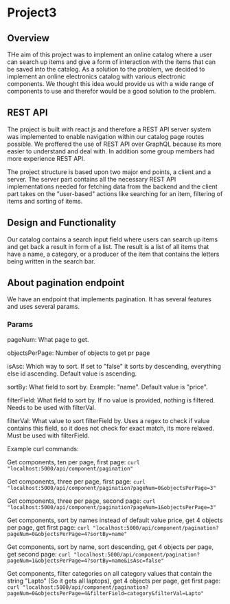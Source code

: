 # Project3

## Overview
THe aim of this project was to implement an online catalog where a user can search up items and 
give a form of interaction with the items that can be saved into the catalog. As a solution to the problem, 
we decided to implement an online electronics catalog with various electronic components. We thought this idea would
provide us with a  wide range of components to use and therefor would be a good solution to the problem.


## REST API
The project is built with react js and therefore a REST API server system was implemented to enable navigation within 
our catalog page routes possible. We proffered the use of REST API over GraphQL because its more easier to understand 
and deal with. In addition some group members had more experience REST API. 

The project structure is based upon two major end points, a client and a server. The server part contains all the 
necessary REST API implementations needed for fetching data from the backend and the client part takes on the "user-based"
actions like searching for an item, filtering of items and sorting of items.


## Design and Functionality
Our catalog contains a search input field where users can search up items and get back a result in form of a list.
The result is a list of all items that have a name, a category, or a producer of the item that contains the letters 
being written in the search bar.  


## About pagination endpoint
We have an endpoint that implements pagination. It has several features and uses several params.

### Params

pageNum: What page to get.

objectsPerPage: Number of objects to get pr page

isAsc: Which way to sort. If set to "false" it sorts by descending, everything else id ascending. Default value is ascending.

sortBy: What field to sort by. Example: "name". Default value is "price".

filterField: What field to sort by. If no value is provided, nothing is filtered. Needs to be used with filterVal.

filterVal: What value to sort filterField by. Uses a regex to check if value contains this field, so it does not check for exact match, its more relaxed. Must be used with filterField.


Example curl commands:

Get components, ten per page, first page: `curl "localhost:5000/api/component/pagination"`

Get components, three per page, first page: `curl "localhost:5000/api/component/pagination?pageNum=0&objectsPerPage=3"`

Get components, three per page, second page: `curl "localhost:5000/api/component/pagination?pageNum=1&objectsPerPage=3"`

Get components, sort by names instead of default value price, get 4 objects per page, get first page:
`curl "localhost:5000/api/component/pagination?pageNum=0&objectsPerPage=4?sortBy=name"`

Get components, sort by name, sort descending, get 4 objects per page, get second page:
`curl "localhost:5000/api/component/pagination?pageNum=1&objectsPerPage=4?sortBy=name&isAsc=false"`

Get components, filter categories on all category values that contain the string "Lapto" (So it gets all laptops), get 4
objects per page, get first page:
`curl "localhost:5000/api/component/pagination?pageNum=0&objectsPerPage=4&filterField=category&filterVal=Lapto"`
